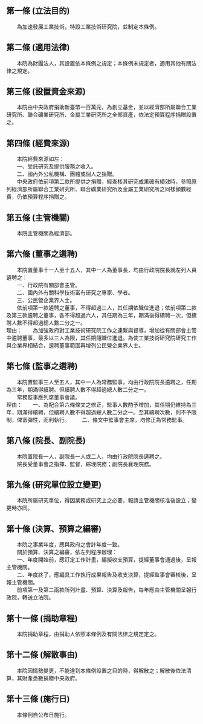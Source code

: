 第一條 (立法目的)
-----------------
　　為加速發展工業技術，特設工業技術研究院，並制定本條例。  


第二條 (適用法律)
-----------------
　　本院為財團法人，其設置依本條例之規定；本條例未規定者，適用其他有關法律之規定。  


第三條 (設置資金來源)
---------------------
　　本院由中央政府捐助新臺幣一百萬元，為創立基金，並以經濟部所屬聯合工業研究所、聯合礦業研究所、金屬工業研究所之全部資產，依法定預算程序捐贈設置之。  


第四條 (經費來源)
-----------------
　　本院經費來源如左：  
　　一、受託研究及提供服務之收入。  
　　二、國內外公私機構、團體或個人之捐贈。  
　　中央政府依前項第二款所提供之捐贈，經查核其研究成果確有績效時，參照原列經濟部所屬聯合工業研究所、聯合礦業研究所及金屬工業研究所之同樣額數經費，仍依預算程序捐贈之。  


第五條 (主管機關)
-----------------
　　本院主管機關為經濟部。  


第六條 (董事之遴聘)
-------------------
　　本院置董事十一人至十五人，其中一人為董事長，均由行政院院長就左列人員遴聘之：  
　　一、行政院有關部會主管。  
　　二、國內外有關科學技術富有研究之專家、學者。  
　　三、公民營企業界人士。  
　　依前項第一款遴聘之董事，不得超過三人，其任期依職位進退；依前項第二款及第三款遴聘之董事，各不得超過六人，其任期為三年，期滿後得續聘一次，但續聘人數不得超過總人數二分之一。  
理由：　　為加強政府對工業技術研究院工作之連繫與督導，增加從有關部會主管中遴聘董事，最多以三人為限，其任期隨職位進退。為使工業技術研究院研究工作與企業界相結合，遴聘董事範圍再增列公民營企業界人士。

第七條 (監事之遴聘)
-------------------
　　本院置監事三人至五人，其中一人為常務監事，均由行政院院長遴聘之，任期為三年，期滿得續聘。但續聘人數不得超過總人數二分之一。  
　　常務監事應列席董事會議。  
理由：　　一、為配合第六條條文之修正，監事人數酌予增加，其任期仍維持為三年，期滿得續聘，但續聘人數不得超過總人數二分之一。至其續聘次數，則不予限制，俾富彈性，而利執行。
　　二、條文中監事會主席，均修正為常務監事。

第八條 (院長、副院長)
---------------------
　　本院置院長一人，副院長一人或二人，均由行政院院長遴聘之。  
　　院長受董事會之指揮、監督，綜理院務；副院長襄理院務。  


第九條 (研究單位設立變更)
-------------------------
　　本院所屬研究單位，得因業務或研究上之必要，報請主管機關核准後設立；變更時亦同。  


第十條 (決算、預算之編審)
-------------------------
　　本院之事業年度，應與政府之會計年度一致。  
　　關於預算、決算之編審，依左列程序辦理：  
　　一、年度開始前，應訂定工作計畫，編擬收支預算，提經董事會通過後，呈報主管機關。  
　　二、年度終了，應編具工作執行成果報告及收支決算，提經監事會審核後，呈報主管機關。  
　　前項第一及第二兩款所列計畫、預算、決算及報告，每年應由主管機關呈報行政院，轉送立法院。  


第十一條 (捐助章程)
-------------------
　　本院捐助章程，由捐助人依照本條例及有關法律之規定定之。  


第十二條 (解散事由)
-------------------
　　本院因情勢變更，不能達到本條例設置之目的時，得解散之；解散後依法清算，其財產悉數捐贈中央政府。  


第十三條 (施行日)
-----------------
　　本條例自公布日施行。